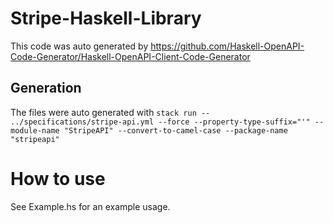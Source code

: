 # Stripe-Haskell-Library
This code was auto generated by https://github.com/Haskell-OpenAPI-Code-Generator/Haskell-OpenAPI-Client-Code-Generator

## Generation
The files were auto generated with
`stack run -- ../specifications/stripe-api.yml --force --property-type-suffix="'" --module-name "StripeAPI" --convert-to-camel-case --package-name "stripeapi"`

# How to use
See Example.hs for an example usage.

